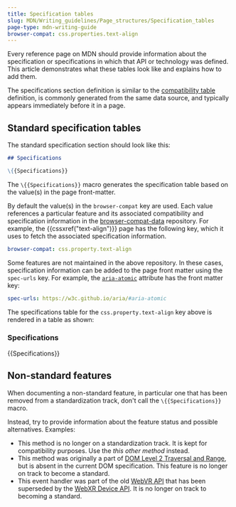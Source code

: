 ```yaml
---
title: Specification tables
slug: MDN/Writing_guidelines/Page_structures/Specification_tables
page-type: mdn-writing-guide
browser-compat: css.properties.text-align
---
```




Every reference page on MDN should provide information about the specification or specifications in which that API or technology was defined. This article demonstrates what these tables look like and explains how to add them.

The specifications section definition is similar to the [compatibility table](/MDN/Writing_guidelines/Page_structures/Compatibility_tables) definition, is commonly generated from the same data source, and typically appears immediately before it in a page.

## Standard specification tables

The standard specification section should look like this:

```md
## Specifications

\{{Specifications}}
```

The `\{{Specifications}}` macro generates the specification table based on the value(s) in the page front-matter.

By default the value(s) in the `browser-compat` key are used.
Each value references a particular feature and its associated compatibility and specification information in the [browser-compat-data](https://github.com/mdn/browser-compat-data) repository.
For example, the {{cssxref("text-align")}} page has the following key, which it uses to fetch the associated specification information.

```yaml
browser-compat: css.property.text-align
```

Some features are not maintained in the above repository.
In these cases, specification information can be added to the page front matter using the `spec-urls` key.
For example, the [`aria-atomic`](/Web/Accessibility/ARIA/Attributes/aria-atomic) attribute has the front matter key:

```yaml
spec-urls: https://w3c.github.io/aria/#aria-atomic
```

The specifications table for the `css.property.text-align` key above is rendered in a table as shown:

### Specifications

{{Specifications}}

## Non-standard features

When documenting a non-standard feature, in particular one that has been removed from a standardization track, don't call the `\{{Specifications}}` macro.

Instead, try to provide information about the feature status and possible alternatives. Examples:

- This method is no longer on a standardization track. It is kept for compatibility purposes. Use the _this other method_ instead.
- This method was originally a part of [DOM Level 2 Traversal and Range](https://www.w3.org/TR/DOM-Level-2-Traversal-Range/), but is absent in the current DOM specification. This feature is no longer on track to become a standard.
- This event handler was part of the old [WebVR API](https://immersive-web.github.io/webvr/spec/1.1/) that has been superseded by the [WebXR Device API](https://immersive-web.github.io/webxr/). It is no longer on track to becoming a standard.
